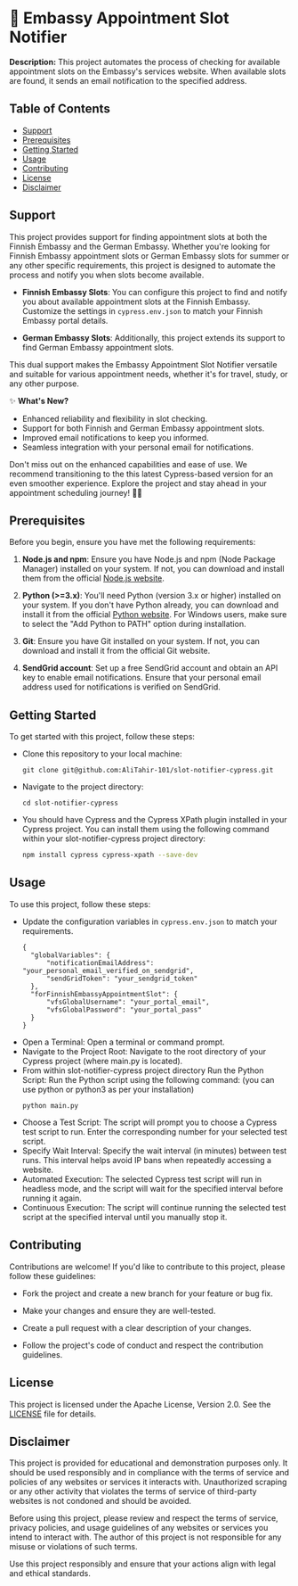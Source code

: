 # 🌟 Embassy Appointment Slot Notifier

**Description:** This project automates the process of checking for available appointment slots on the Embassy's services website. When available slots are found, it sends an email notification to the specified address.

## Table of Contents

- [Support](#support)
- [Prerequisites](#prerequisites)
- [Getting Started](#getting-started)
- [Usage](#usage)
- [Contributing](#contributing)
- [License](#license)
- [Disclaimer](#Disclaimer)

## Support

This project provides support for finding appointment slots at both the Finnish Embassy and the German Embassy. Whether you're looking for Finnish Embassy appointment slots or German Embassy slots for summer or any other specific requirements, this project is designed to automate the process and notify you when slots become available.

- **Finnish Embassy Slots**: You can configure this project to find and notify you about available appointment slots at the Finnish Embassy. Customize the settings in `cypress.env.json` to match your Finnish Embassy portal details.

- **German Embassy Slots**: Additionally, this project extends its support to find German Embassy appointment slots.

This dual support makes the Embassy Appointment Slot Notifier versatile and suitable for various appointment needs, whether it's for travel, study, or any other purpose.

✨ **What's New?**

- Enhanced reliability and flexibility in slot checking.
- Support for both Finnish and German Embassy appointment slots.
- Improved email notifications to keep you informed.
- Seamless integration with your personal email for notifications.

Don't miss out on the enhanced capabilities and ease of use. We recommend transitioning to the this latest Cypress-based version for an even smoother experience. Explore the project and stay ahead in your appointment scheduling journey! 🤖✨

## Prerequisites

Before you begin, ensure you have met the following requirements:

1. **Node.js and npm**: Ensure you have Node.js and npm (Node Package Manager) installed on your system. If not, you can download and install them from the official [Node.js website](https://nodejs.org/).

2. **Python (>=3.x)**: You'll need Python (version 3.x or higher) installed on your system. If you don't have Python already, you can download and install it from the official [Python website](https://www.python.org/downloads/). For Windows users, make sure to select the "Add Python to PATH" option during installation.

3. **Git**: Ensure you have Git installed on your system. If not, you can download and install it from the official Git website.

4. **SendGrid account**: Set up a free SendGrid account and obtain an API key to enable email notifications. Ensure that your personal email address used for notifications is verified on SendGrid.

## Getting Started

To get started with this project, follow these steps:

- Clone this repository to your local machine:
  ```shell
  git clone git@github.com:AliTahir-101/slot-notifier-cypress.git
  ```
- Navigate to the project directory:
  ```shell
  cd slot-notifier-cypress
  ```
- You should have Cypress and the Cypress XPath plugin installed in your Cypress project. You can install them using the following command within your slot-notifier-cypress project directory:
  ```bash
  npm install cypress cypress-xpath --save-dev
  ```

## Usage

To use this project, follow these steps:

- Update the configuration variables in `cypress.env.json` to match your requirements.
  ```shell
  {
    "globalVariables": {
        "notificationEmailAddress": "your_personal_email_verified_on_sendgrid",
        "sendGridToken": "your_sendgrid_token"
    },
    "forFinnishEmbassyAppointmentSlot": {
        "vfsGlobalUsername": "your_portal_email",
        "vfsGlobalPassword": "your_portal_pass"
    }
  }
  ```
- Open a Terminal: Open a terminal or command prompt.
- Navigate to the Project Root: Navigate to the root directory of your Cypress project (where main.py is located).
- From within slot-notifier-cypress project directory Run the Python Script: Run the Python script using the following command: (you can use python or python3 as per your installation)
  ```shell
  python main.py
  ```
- Choose a Test Script: The script will prompt you to choose a Cypress test script to run. Enter the corresponding number for your selected test script.
- Specify Wait Interval: Specify the wait interval (in minutes) between test runs. This interval helps avoid IP bans when repeatedly accessing a website.
- Automated Execution: The selected Cypress test script will run in headless mode, and the script will wait for the specified interval before running it again.
- Continuous Execution: The script will continue running the selected test script at the specified interval until you manually stop it.

## Contributing

Contributions are welcome! If you'd like to contribute to this project, please follow these guidelines:

- Fork the project and create a new branch for your feature or bug fix.

- Make your changes and ensure they are well-tested.

- Create a pull request with a clear description of your changes.

- Follow the project's code of conduct and respect the contribution guidelines.

## License

This project is licensed under the Apache License, Version 2.0. See the [LICENSE](https://github.com/AliTahir-101/slot-notifier-cypress/blob/main/LICENSE) file for details.

## Disclaimer

This project is provided for educational and demonstration purposes only. It should be used responsibly and in compliance with the terms of service and policies of any websites or services it interacts with. Unauthorized scraping or any other activity that violates the terms of service of third-party websites is not condoned and should be avoided.

Before using this project, please review and respect the terms of service, privacy policies, and usage guidelines of any websites or services you intend to interact with. The author of this project is not responsible for any misuse or violations of such terms.

Use this project responsibly and ensure that your actions align with legal and ethical standards.
